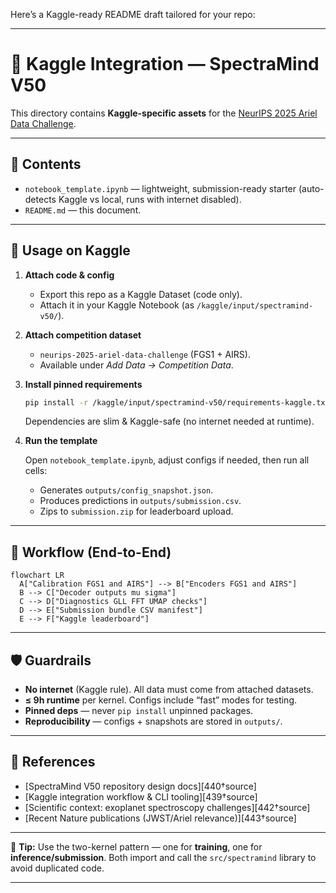 Here’s a Kaggle-ready README draft tailored for your repo:

---

# 📘 Kaggle Integration — SpectraMind V50

This directory contains **Kaggle-specific assets** for the
[NeurIPS 2025 Ariel Data Challenge](https://www.ralspace.stfc.ac.uk/Pages/ariel-data-challenge-2024.aspx).

---

## 📂 Contents

* `notebook_template.ipynb` — lightweight, submission-ready starter
  (auto-detects Kaggle vs local, runs with internet disabled).
* `README.md` — this document.

---

## 🚀 Usage on Kaggle

1. **Attach code & config**

   * Export this repo as a Kaggle Dataset (code only).
   * Attach it in your Kaggle Notebook (as `/kaggle/input/spectramind-v50/`).

2. **Attach competition dataset**

   * `neurips-2025-ariel-data-challenge` (FGS1 + AIRS).
   * Available under *Add Data → Competition Data*.

3. **Install pinned requirements**

   ```bash
   pip install -r /kaggle/input/spectramind-v50/requirements-kaggle.txt
   ```

   Dependencies are slim & Kaggle-safe (no internet needed at runtime).

4. **Run the template**

   Open `notebook_template.ipynb`, adjust configs if needed, then run all cells:

   * Generates `outputs/config_snapshot.json`.
   * Produces predictions in `outputs/submission.csv`.
   * Zips to `submission.zip` for leaderboard upload.

---

## 🧭 Workflow (End-to-End)

```mermaid
flowchart LR
  A["Calibration FGS1 and AIRS"] --> B["Encoders FGS1 and AIRS"]
  B --> C["Decoder outputs mu sigma"]
  C --> D["Diagnostics GLL FFT UMAP checks"]
  D --> E["Submission bundle CSV manifest"]
  E --> F["Kaggle leaderboard"]

```

---

## 🛡️ Guardrails

* **No internet** (Kaggle rule). All data must come from attached datasets.
* **≤ 9h runtime** per kernel. Configs include “fast” modes for testing.
* **Pinned deps** — never `pip install` unpinned packages.
* **Reproducibility** — configs + snapshots are stored in `outputs/`.

---

## 🔑 References

* \[SpectraMind V50 repository design docs]\[440†source]
* \[Kaggle integration workflow & CLI tooling]\[439†source]
* \[Scientific context: exoplanet spectroscopy challenges]\[442†source]
* \[Recent Nature publications (JWST/Ariel relevance)]\[443†source]

---

📌 **Tip:** Use the two-kernel pattern — one for **training**, one for **inference/submission**. Both import and call the `src/spectramind` library to avoid duplicated code.

---
